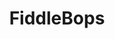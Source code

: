 ---
slug: fiddlebops-1004
title: FiddleBops
description: "FiddleBops is an exciting online game. Play for free directly in your browser!"
icon: /images/popular_mods/FiddleBops.png
url: https://silkycell.github.io/FiddleBops/
previewImage: /images/popular_mods/FiddleBops.png
type: popular mods

# SEO配置
seo:
  title: "FiddleBops - Play Free Online Game | Fun Browser Games"
  description: "FiddleBops - Play this fun online game for free in your browser. No download required!"
  ogImage: "/images/popular_mods/FiddleBops.png"
  keywords: "fiddlebops-1004, online game, browser game, free game, popular mods game, play online"

videoUrls:
  - https://www.youtube.com/embed/example1
  - https://www.youtube.com/embed/example2

whyPlay:
  title: "Why Play FiddleBops?"
  items:
    - "Immersive Gameplay: FiddleBops offers an engaging and immersive gaming experience that will keep you entertained for hours"
    - "Challenging Levels: Test your skills with increasingly difficult challenges and obstacles"
    - "Beautiful Graphics: Enjoy stunning visuals and smooth animations that bring the game world to life"
    - "Regular Updates: New content and features are added regularly to keep the game fresh and exciting"
    - "Free to Play: Experience all the fun without spending a penny"
    - "Community Features: Connect with other players, share strategies, and compete for high scores"
    - "Cross-Platform: Play on any device with a web browser, no downloads required"

features:
  title: "Key Features of FiddleBops"
  image: "/images/popular_mods/FiddleBops.png"
  items:
    - "Intuitive Controls: Easy to learn controls make FiddleBops accessible for players of all skill levels"
    - "Multiple Game Modes: Enjoy various gameplay options that provide different challenges and experiences"
    - "Character Customization: Personalize your gaming experience with unique characters and items"
    - "Achievement System: Complete special tasks to earn rewards and recognition"
    - "Leaderboards: Compete with players worldwide and see who can achieve the highest scores"

characteristics:
  title: "Game Characteristics"
  image: "/images/popular_mods/FiddleBops.png"
  items:
    - "Genre: Popular mods game with elements of strategy and skill"
    - "Difficulty: Suitable for both casual gamers and those seeking a challenge"
    - "Play Time: Quick sessions or extended gameplay, depending on your preference"
    - "Art Style: Vibrant and engaging visuals that enhance the gaming experience"
    - "Sound Design: Immersive audio that complements the gameplay perfectly"

info: "FiddleBops is an exciting online game that offers players a unique and engaging gaming experience. With its intuitive controls, stunning visuals, and challenging gameplay, FiddleBops provides hours of entertainment for players of all ages and skill levels. Whether you're looking for a quick gaming session during a break or an extended play session, FiddleBops delivers an immersive experience that will keep you coming back for more. The game features multiple levels of increasing difficulty, ensuring that players are constantly challenged as they progress. With regular updates adding new content and features, FiddleBops remains fresh and exciting, providing endless entertainment options for its growing community of players."

howToPlayIntro: "Welcome to FiddleBops! This guide will walk you through the basics and help you master the game. Whether you're a beginner or looking to improve your skills, these tips and instructions will enhance your gaming experience."

howToPlaySteps:
  - title: "Getting Started"
    description: "Begin your FiddleBops adventure by familiarizing yourself with the controls. Use your keyboard or mouse to navigate through the game interface. The tutorial will guide you through the basic mechanics and help you understand the objectives."
  - title: "Understanding the Objectives"
    description: "In FiddleBops, your main goal is to progress through levels by completing specific objectives. Each level presents unique challenges that require different strategies and approaches."
  - title: "Mastering the Controls"
    description: "Practice using the controls to improve your precision and reaction time. FiddleBops requires quick reflexes and strategic thinking to overcome obstacles and defeat opponents."
  - title: "Utilizing Power-ups"
    description: "Collect power-ups throughout the game to enhance your abilities and overcome difficult challenges. Each power-up offers unique advantages that can be crucial for success."
  - title: "Developing Strategies"
    description: "As you progress in FiddleBops, develop effective strategies for different scenarios. Analyze patterns, anticipate challenges, and adapt your approach to maximize your performance."

faq:
  title: "Frequently Asked Questions about FiddleBops"
  items:
    - question: "Is FiddleBops free to play?"
      answer: "Yes, FiddleBops is completely free to play directly in your web browser. No downloads or purchases are required to enjoy the full game experience."
    - question: "Can I play FiddleBops on mobile devices?"
      answer: "Yes, FiddleBops is optimized for both desktop and mobile play. You can enjoy the game on any device with a web browser and internet connection."
    - question: "Are there any in-game purchases?"
      answer: "While FiddleBops is free to play, there may be optional in-game purchases available for cosmetic items or additional features that don't affect core gameplay."
    - question: "How often is FiddleBops updated?"
      answer: "The developers regularly update FiddleBops with new content, features, and improvements based on player feedback and game performance."
    - question: "Can I play FiddleBops offline?"
      answer: "Currently, FiddleBops requires an internet connection to play as it's a browser-based online game."
    - question: "Is FiddleBops suitable for children?"
      answer: "Yes, FiddleBops is designed to be family-friendly and suitable for players of all ages."
    - question: "How do I report bugs or issues?"
      answer: "If you encounter any problems while playing FiddleBops, you can report them through the game's support page or contact the developers directly through their website."
    - question: "Still Have Questions?"
      answer: "If you have additional questions about FiddleBops that aren't covered in this FAQ, please visit our support center or contact our customer service team for assistance."
---